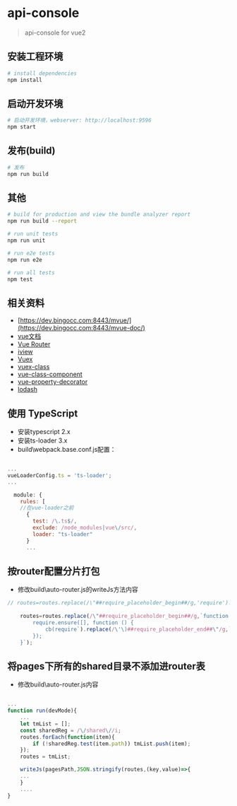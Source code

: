 # api-console

> api-console for vue2

## 安装工程环境

``` bash
# install dependencies
npm install
```

## 启动开发环境

``` bash
# 启动开发环境，webserver: http://localhost:9596
npm start
```

## 发布(build)

``` bash
# 发布
npm run build
```

## 其他

``` bash
# build for production and view the bundle analyzer report
npm run build --report

# run unit tests
npm run unit

# run e2e tests
npm run e2e

# run all tests
npm test
```

## 相关资料

- [https://dev.bingocc.com:8443/mvue/](https://dev.bingocc.com:8443/mvue-doc/)
- [vue文档](https://cn.vuejs.org/v2/guide/)
- [Vue Router](https://router.vuejs.org/zh/)
- [iview](https://www.iviewui.com/)
- [Vuex](https://vuex.vuejs.org/zh/)
- [vuex-class](https://github.com/ktsn/vuex-class/)
- [vue-class-component](https://github.com/vuejs/vue-class-component)
- [vue-property-decorator](https://github.com/kaorun343/vue-property-decorator)
- [lodash](https://lodash.com/docs/)

## 使用 TypeScript

- 安装typescript 2.x
- 安装ts-loader 3.x
- build\webpack.base.conf.js配置：

```javascript

...
vueLoaderConfig.ts = 'ts-loader';
...

  module: {
    rules: [
    //在vue-loader之前
      {
        test: /\.ts$/,
        exclude: /node_modules|vue\/src/,
        loader: "ts-loader"
      }
      ...


```

## 按router配置分片打包

- 修改build\auto-router.js的writeJs方法内容

```javascript
// routes=routes.replace(/\"##require_placeholder_begin##/g,'require').replace(/##require_placeholder_end##\"/g,'');
    
    routes=routes.replace(/\"##require_placeholder_begin##/g,`function (cb) {
        require.ensure([], function () {
            cb(require`).replace(/\'\)##require_placeholder_end##\"/g,`.vue'));
        });
    }`);
```


## 将pages下所有的shared目录不添加进router表

- 修改build\auto-router.js内容

```javascript

...
function run(devMode){
    ...
    let tmList = [];
    const sharedReg = /\/shared\//i;
    routes.forEach(function(item){
        if (!sharedReg.test(item.path)) tmList.push(item);
    });
    routes = tmList;

    writeJs(pagesPath,JSON.stringify(routes,(key,value)=>{
    ...
    }
    ....
}
```